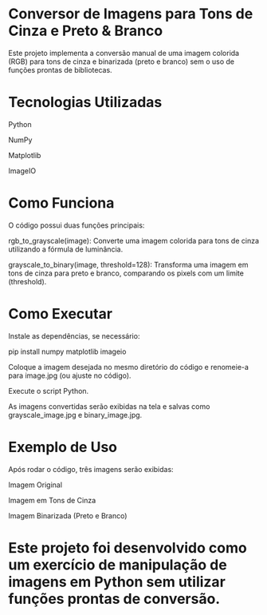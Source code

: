 # Conversor de Imagens para Tons de Cinza e Preto & Branco

Este projeto implementa a conversão manual de uma imagem colorida (RGB) para tons de cinza e binarizada (preto e branco) sem o uso de funções prontas de bibliotecas.

# Tecnologias Utilizadas

Python

NumPy

Matplotlib

ImageIO

# Como Funciona

O código possui duas funções principais:

rgb_to_grayscale(image): Converte uma imagem colorida para tons de cinza utilizando a fórmula de luminância.

grayscale_to_binary(image, threshold=128): Transforma uma imagem em tons de cinza para preto e branco, comparando os pixels com um limite (threshold).

# Como Executar

Instale as dependências, se necessário:

pip install numpy matplotlib imageio

Coloque a imagem desejada no mesmo diretório do código e renomeie-a para image.jpg (ou ajuste no código).

Execute o script Python.

As imagens convertidas serão exibidas na tela e salvas como grayscale_image.jpg e binary_image.jpg.

# Exemplo de Uso

Após rodar o código, três imagens serão exibidas:

Imagem Original

Imagem em Tons de Cinza

Imagem Binarizada (Preto e Branco)



# Este projeto foi desenvolvido como um exercício de manipulação de imagens em Python sem utilizar funções prontas de conversão.
